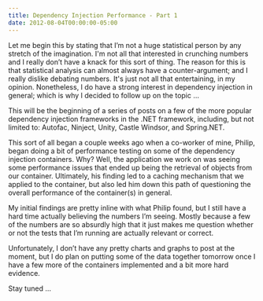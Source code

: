```yaml
---
title: Dependency Injection Performance - Part 1
date: 2012-08-04T00:00:00-05:00
---
```

Let me begin this by stating that I’m not a huge statistical person by any stretch of the imagination. I'm not all that interested in crunching numbers and I really don’t have a knack for this sort of thing. The reason for this is that statistical analysis can almost always have a counter-argument; and I really dislike debating numbers. It's just not all that entertaining, in my opinion. Nonetheless, I do have a strong interest in dependency injection in general; which is why I decided to follow up on the topic …

This will be the beginning of a series of posts on a few of the more popular dependency injection frameworks in the .NET framework, including, but not limited to: Autofac, Ninject, Unity, Castle Windsor, and Spring.NET.

This sort of all began a couple weeks ago when a co-worker of mine, Philip, began doing a bit of performance testing on some of the dependency injection containers. Why? Well, the application we work on was seeing some performance issues that ended up being the retrieval of objects from our container. Ultimately, his finding led to a caching mechanism that we applied to the container, but also led him down this path of questioning the overall performance of the container(s) in general.

My initial findings are pretty inline with what Philip found, but I still have a hard time actually believing the numbers I’m seeing. Mostly because a few of the numbers are so absurdly high that it just makes me question whether or not the tests that I’m running are actually relevant or correct.

Unfortunately, I don’t have any pretty charts and graphs to post at the moment, but I do plan on putting some of the data together tomorrow once I have a few more of the containers implemented and a bit more hard evidence.

Stay tuned ...
